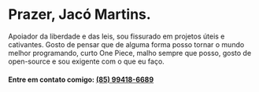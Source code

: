 # Prazer, Jacó Martins.

Apoiador da liberdade e das leis, sou fissurado em projetos úteis e cativantes. Gosto de pensar que de alguma forma posso tornar o mundo melhor programando, curto One Piece, malho sempre que posso, gosto de open-source e sou exigente com o que eu faço.

#### Entre em contato comigo: [(85) 99418-6689](https://tel:5585994186689/)

<header>
   <link rel="stylesheet" href="https://cdn.jsdelivr.net/gh/devicons/devicon@v2.14.0/devicon.min.css">
</header>
